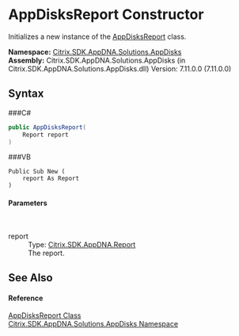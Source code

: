 # AppDisksReport Constructor 
 

Initializes a new instance of the <a href="T_Citrix_SDK_AppDNA_Solutions_AppDisks_AppDisksReport">AppDisksReport</a> class.

**Namespace:**&nbsp;<a href="N_Citrix_SDK_AppDNA_Solutions_AppDisks">Citrix.SDK.AppDNA.Solutions.AppDisks</a><br />**Assembly:**&nbsp;Citrix.SDK.AppDNA.Solutions.AppDisks (in Citrix.SDK.AppDNA.Solutions.AppDisks.dll) Version: 7.11.0.0 (7.11.0.0)

## Syntax

###C#
```csharp
public AppDisksReport(
	Report report
)
```

###VB
```vbnet
Public Sub New ( 
	report As Report
)
```


#### Parameters
&nbsp;<dl><dt>report</dt><dd>Type: <a href="T_Citrix_SDK_AppDNA_Report">Citrix.SDK.AppDNA.Report</a><br />The report.</dd></dl>

## See Also


#### Reference
<a href="T_Citrix_SDK_AppDNA_Solutions_AppDisks_AppDisksReport">AppDisksReport Class</a><br /><a href="N_Citrix_SDK_AppDNA_Solutions_AppDisks">Citrix.SDK.AppDNA.Solutions.AppDisks Namespace</a><br />